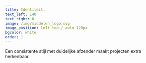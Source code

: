 ```yaml
---
title: Identiteit.
text_left: 140
text_right: 0
image: /img/middelen_logo.svg
image_position: left top / auto 120px
bgcolor: white
order: 1
---
```


Een consistente stijl met duidelijke afzender maakt projecten extra herkenbaar.